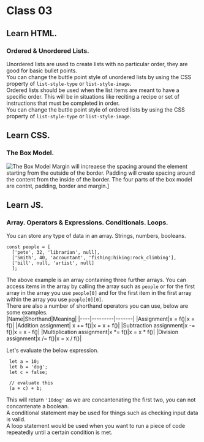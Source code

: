 # Class 03 

## Learn HTML.
### Ordered & Unordered Lists.
Unordered lists are used to create lists with no particular order, they are good for basic bullet points.  
You can change the buttle point style of unordered lists by using the CSS property of `list-style-type` or `list-style-image`.  
Ordered lists should be used when the list items are meant to have a specific order. This will be in situations like reciting a recipe or set of instructions that must be completed in order.  
You can change the buttle point style of ordered lists by using the CSS property of `list-style-type` or `list-style-image`.  

## Learn CSS.
### The Box Model.

![The Box Model](https://developer.mozilla.org/en-US/docs/Learn/CSS/Building_blocks/The_box_model/box-model.png)
Margin will increaese the spacing around the element starting from the outside of the border. Padding will create spacing around the content from the inside of the border. The four parts of the box model are contnt, padding, border and margin.]

## Learn JS.
### Array. Operators & Expressions. Conditionals. Loops.
You can store any type of data in an array. Strings, numbers, booleans.
```
const people = [
  ['pete', 32, 'librarian', null], 
  ['Smith', 40, 'accountant', 'fishing:hiking:rock_climbing'], 
  ['bill', null, 'artist', null]
  ];
```
The above example is an array containing three further arrays. You can access items in the array by calling the array such as `people` or for the first array in the array you use `people[0]` and for the first item in the first array within the array you use `people[0][0]`.  
There are also a number of shorthand operators you can use, below are some examples.   
|Name|Shorthand|Meaning|
|----|---------|-------|
|Assignment|x = f()|x = f()|
|Addition assignment|	x += f()|x = x + f()|
|Subtraction assignment|x -= f()|x = x - f()|
|Multiplication assignment|x *= f()|x = x * f()|
|Division assignment|x /= f()|x = x / f()|

Let's evaluate the below expression.
```
 let a = 10;
 let b = 'dog';
 let c = false;

 // evaluate this
 (a + c) + b;
 ```
 This will return `'10dog'` as we are concantenating the first two, you can not concantenate a boolean.    
 A conditional statement may be used for things such as checking input data is valid.   
 A loop statement would be used when you want to run a piece of code repeatedly until a certain condition is met.
